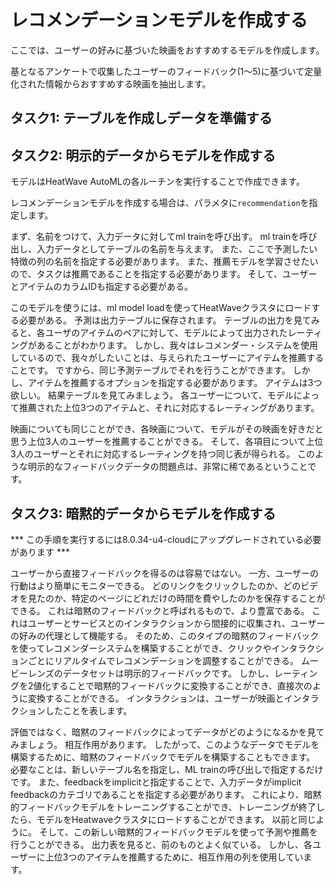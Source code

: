 # レコメンデーションモデルを作成する

ここでは、ユーザーの好みに基づいた映画をおすすめするモデルを作成します。

基となるアンケートで収集したユーザーのフィードバック(1〜5)に基づいて定量化された情報からおすすめする映画を抽出します。

## タスク1: テーブルを作成しデータを準備する


## タスク2: 明示的データからモデルを作成する
モデルはHeatWave AutoMLの各ルーチンを実行することで作成できます。

レコメンデーションモデルを作成する場合は、パラメタに`recommendation`を指定します。

まず、名前をつけて、入力データに対してml trainを呼び出す。
ml trainを呼び出し、入力データとしてテーブルの名前を与えます。
また、ここで予測したい特徴の列の名前を指定する必要があります。
また、推薦モデルを学習させたいので、タスクは推薦であることを指定する必要があります。
そして、ユーザーとアイテムのカラムIDも指定する必要がある。

このモデルを使うには、ml model loadを使ってHeatWaveクラスタにロードする必要がある。
予測は出力テーブルに保存されます。
テーブルの出力を見てみると、各ユーザのアイテムのペアに対して、モデルによって出力されたレーティングがあることがわかります。
しかし、我々はレコメンダー・システムを使用しているので、我々がしたいことは、与えられたユーザーにアイテムを推薦することです。
ですから、同じ予測テーブルでそれを行うことができます。
しかし、アイテムを推薦するオプションを指定する必要があります。
アイテムは3つ欲しい。
結果テーブルを見てみましょう。
各ユーザーについて、モデルによって推薦された上位3つのアイテムと、それに対応するレーティングがあります。

映画についても同じことができ、各映画について、モデルがその映画を好きだと思う上位3人のユーザーを推薦することができる。
そして、各項目について上位3人のユーザーとそれに対応するレーティングを持つ同じ表が得られる。
このような明示的なフィードバックデータの問題点は、非常に稀であるということです。

## タスク3: 暗黙的データからモデルを作成する
*** この手順を実行するには8.0.34-u4-cloudにアップグレードされている必要があります ***

ユーザーから直接フィードバックを得るのは容易ではない。
一方、ユーザーの行動はより簡単にモニターできる。
どのリンクをクリックしたのか、どのビデオを見たのか、特定のページにどれだけの時間を費やしたのかを保存することができる。
これは暗黙のフィードバックと呼ばれるもので、より豊富である。
これはユーザーとサービスとのインタラクションから間接的に収集され、ユーザーの好みの代理として機能する。
そのため、このタイプの暗黙のフィードバックを使ってレコメンダーシステムを構築することができ、クリックやインタラクションごとにリアルタイムでレコメンデーションを調整することができる。
ムービーレンズのデータセットは明示的フィードバックです。
しかし、レーティングを2値化することで暗黙的フィードバックに変換することができ、直接次のように変換することができる。
インタラクションは、ユーザーが映画とインタラクションしたことを表します。

評価ではなく、暗黙のフィードバックによってデータがどのようになるかを見てみましょう。
相互作用があります。
したがって、このようなデータでモデルを構築するために、暗黙のフィードバックでモデルを構築することもできます。
必要なことは、新しいテーブル名を指定し、ML trainの呼び出しで指定するだけです。
また、feedbackをimplicitと指定することで、入力データがimplicit feedbackのカテゴリであることを指定する必要があります。
これにより、暗黙的フィードバックモデルをトレーニングすることができ、トレーニングが終了したら、モデルをHeatwaveクラスタにロードすることができます。
以前と同じように。
そして、この新しい暗黙的フィードバックモデルを使って予測や推薦を行うことができる。
出力表を見ると、前のものとよく似ている。
しかし、各ユーザーに上位3つのアイテムを推薦するために、相互作用の列を使用しています。


